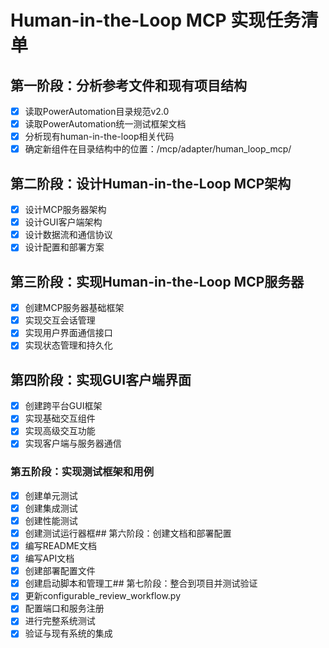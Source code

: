 # Human-in-the-Loop MCP 实现任务清单

## 第一阶段：分析参考文件和现有项目结构
- [x] 读取PowerAutomation目录规范v2.0
- [x] 读取PowerAutomation统一测试框架文档
- [x] 分析现有human-in-the-loop相关代码
- [x] 确定新组件在目录结构中的位置：/mcp/adapter/human_loop_mcp/

## 第二阶段：设计Human-in-the-Loop MCP架构
- [x] 设计MCP服务器架构
- [x] 设计GUI客户端架构
- [x] 设计数据流和通信协议
- [x] 设计配置和部署方案

## 第三阶段：实现Human-in-the-Loop MCP服务器
- [x] 创建MCP服务器基础框架
- [x] 实现交互会话管理
- [x] 实现用户界面通信接口
- [x] 实现状态管理和持久化

## 第四阶段：实现GUI客户端界面
- [x] 创建跨平台GUI框架
- [x] 实现基础交互组件
- [x] 实现高级交互功能
- [x] 实现客户端与服务器通信

### 第五阶段：实现测试框架和用例
- [x] 创建单元测试
- [x] 创建集成测试
- [x] 创建性能测试
- [x] 创建测试运行器框## 第六阶段：创建文档和部署配置
- [x] 编写README文档
- [x] 编写API文档
- [x] 创建部署配置文件
- [x] 创建启动脚本和管理工## 第七阶段：整合到项目并测试验证
- [x] 更新configurable_review_workflow.py
- [x] 配置端口和服务注册
- [x] 进行完整系统测试
- [x] 验证与现有系统的集成
